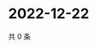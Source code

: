 # 2022-12-22

共 0 条

<!-- BEGIN WEIBO -->
<!-- 最后更新时间 Thu Dec 22 2022 19:11:42 GMT+0800 (China Standard Time) -->

<!-- END WEIBO -->
